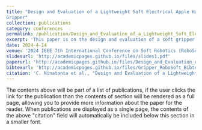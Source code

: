 ```yaml
---
title: "Design and Evaluation of a Lightweight Soft Electrical Apple Harvesting
Gripper"
collection: publications
category: conferences
permalink: /publication/Design_and_Evaluation_of_a_Lightweight_Soft_Electrical_Apple_Harvesting_Gripper
excerpt: 'This paper is on the design and evaluation of a soft gripper for apple harvesting. At a weight of 0.306kg and height of 0.219m, the gripper achieved a successful harvesting rate of 87.5%.'
date: 2024-4-14
venue: '2024 IEEE 7th International Conference on Soft Robotics (RoboSoft)'
slidesurl: 'http://academicpages.github.io/files/slides1.pdf'
paperurl: 'http://academicpages.github.io/files/Design_and_Evaluation_of_a_Lightweight_Soft_Electrical_Apple_Harvesting_Gripper.pdf'
bibtexurl: 'http://academicpages.github.io/files/Gripper_RoboSoft_Bibtex.bib'
citation: 'C. Ninatanta et al., "Design and Evaluation of a Lightweight Soft Electrical Apple Harvesting Gripper," 2024 IEEE 7th International Conference on Soft Robotics (RoboSoft), San Diego, CA, USA, 2024, pp. 479-484, doi: 10.1109/RoboSoft60065.2024.10521995.'
---
```

The contents above will be part of a list of publications, if the user clicks the link for the publication than the contents of section will be rendered as a full page, allowing you to provide more information about the paper for the reader. When publications are displayed as a single page, the contents of the above "citation" field will automatically be included below this section in a smaller font.
